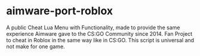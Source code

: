 # aimware-port-roblox
A public Cheat Lua Menu with Functionality, made to provide the same experience Aimware gave to the CS:GO Community since 2014. Fan Project to cheat in Roblox in the same way like in CS:GO. This script is universal and not make for one game.
